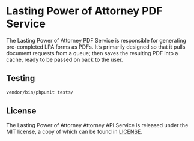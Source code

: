 
# Lasting Power of Attorney PDF Service

The Lasting Power of Attorney PDF Service is responsible for generating pre-completed LPA forms as PDFs. It’s primarily designed so that it pulls document requests from a queue; then saves the resulting PDF into a cache, ready to be passed on back to the user.

## Testing

```sh
vendor/bin/phpunit tests/
```

## License

The Lasting Power of Attorney Attorney API Service is released under the MIT license, a copy of which can be found in [LICENSE](LICENSE).
